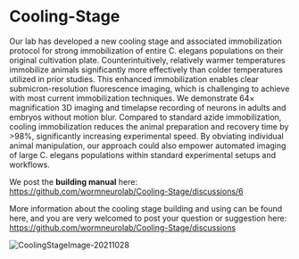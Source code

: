 # Cooling-Stage
Our lab has developed a new cooling stage and associated immobilization protocol 
for strong immobilization of entire C. elegans populations on their original cultivation plate.
Counterintuitively, relatively warmer 
temperatures immobilize animals significantly more effectively than colder 
temperatures utilized in prior studies. This enhanced immobilization enables 
clear submicron-resolution fluorescence imaging, which is challenging to achieve
with most current immobilization techniques. We demonstrate 64× magnification 3D
imaging and timelapse recording of neurons in adults and embryos without motion 
blur. Compared to standard azide immobilization, cooling immobilization reduces 
the animal preparation and recovery time by >98%, significantly increasing 
experimental speed. By obviating individual animal manipulation, our approach 
could also empower automated imaging of large C. elegans populations within 
standard experimental setups and workflows.

We post the **building manual** here: https://github.com/wormneurolab/Cooling-Stage/discussions/6

More information about the cooling stage building and using can be found here, and you are very welcomed to post your question or suggestion here: https://github.com/wormneurolab/Cooling-Stage/discussions

![CoolingStageImage-20211028](https://user-images.githubusercontent.com/73413475/182185539-722d9b1f-d3dd-4b11-854e-0e93d425a5bd.jpg)
